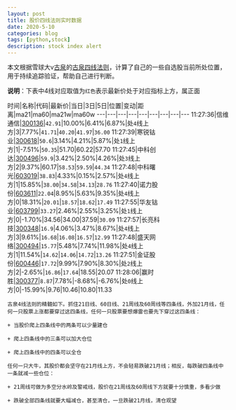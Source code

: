 ```yaml
---
layout: post
title: 股价四线法则实时数据
date: 2020-5-10
categories: blog
tags: [python,stock]
description: stock index alert
---
```



本文根据雪球大v[古泉](https://xueqiu.com/u/7148646888)的[古泉四线法则](https://xueqiu.com/7148646888/130498192)，计算了自己的一些自选股当前所处位置，用于持续追踪验证，帮助自己进行判断。

**说明**：下表中4线对应取值为`红色`表示最新价处于对应指标上方，属正面

时间|名称|代码|最新价|当日|3日|5日|位置|变动|距离|ma21|ma60|ma21w|ma60w
---|---|---|---|---|---|---|---|---
11:27:36|信维通信|[300136](https://xueqiu.com/S/SZ300136)|`42.91`|10.00%|6.41%|6.87%|处`4`线上方|3|7.77%|`41.71`|`40.20`|`41.97`|`36.00`
11:27:39|寒锐钴业|[300618](https://xueqiu.com/S/SZ300618)|`50.6`|3.14%|4.21%|5.87%|处`1`线上方|1|-7.51%|`50.35`|51.70|60.22|57.70
11:27:45|中科创达|[300496](https://xueqiu.com/S/SZ300496)|`59.9`|3.42%|2.50%|4.26%|处`3`线上方|2|9.37%|60.17|`58.53`|`59.59`|`44.34`
11:27:48|中科曙光|[603019](https://xueqiu.com/S/SH603019)|`38.83`|4.33%|0.15%|2.57%|处`4`线上方|1|15.85%|`38.00`|`34.58`|`34.13`|`28.76`
11:27:40|诺力股份|[603611](https://xueqiu.com/S/SH603611)|`22.04`|8.95%|5.63%|9.35%|处`4`线上方|0|18.31%|`20.01`|`18.57`|`18.62`|`17.49`
11:27:55|华友钴业|[603799](https://xueqiu.com/S/SH603799)|`33.27`|2.46%|2.55%|3.25%|处`1`线上方|0|-1.70%|34.56|34.00|37.59|`30.09`
11:27:57|长亮科技|[300348](https://xueqiu.com/S/SZ300348)|`16.9`|4.06%|3.47%|8.67%|处`4`线上方|3|9.61%|`16.68`|`16.08`|`16.57`|`12.99`
11:27:48|盛天网络|[300494](https://xueqiu.com/S/SZ300494)|`15.77`|5.48%|7.74%|11.98%|处`4`线上方|1|11.54%|`14.62`|`14.06`|`14.72`|`13.26`
11:27:51|金证股份|[600446](https://xueqiu.com/S/SH600446)|`17.72`|9.99%|7.90%|8.30%|处`2`线上方|2|-2.65%|`16.86`|`17.64`|18.55|20.07
11:28:06|赢时胜|[300377](https://xueqiu.com/S/SZ300377)|`8.87`|7.78%|-8.68%|-6.76%|处`0`线上方|0|-15.99%|9.76|10.46|10.80|11.33

```
古泉4线法则的精髓如下。抓住21日线、60日线、21周线及60周线等四条线，外加21月线，任何一只股票上涨都要穿过这四条线，任何一只股票要想爆雷也要先下穿过这四条线：

+ 当股价爬上四条线中的两条可以少量建仓

+ 爬上四条线中的三条可以加大仓位

+ 爬上四条线中的四条可以全仓

任何一只大牛，其股价都会坚守在21月线上方，不会轻易跌破21月线；相反，每跌破四条线中一条就减一些仓位：

+ 21周线可做为多空分水岭及警戒线，股价在21周线及60周线下方就要十分慎重，多看少做

+ 跌破全部四条线就要大幅减仓，甚至清仓，一旦跌破21月线，清仓观望
```
